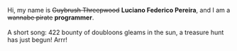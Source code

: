 Hi, my name is ~~Guybrush Threepwood~~ **Luciano Federico Pereira**, and I am a ~~wannabe pirate~~ **programmer**.<br><br>A short song: 422 bounty of doubloons gleams in the sun, a treasure hunt has just begun! Arrr!

